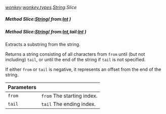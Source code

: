 _[wonkey](../../modules/wonkey/wonkey-module.md):[wonkey.types](../../modules/wonkey/wonkey-types.md).[String](../../modules/wonkey/wonkey-types-string.md).Slice_
##### Method Slice:[String](../../modules/wonkey/wonkey-types-string.md)( from:[Int](../../modules/wonkey/wonkey-types-int.md) )
##### Method Slice:[String](../../modules/wonkey/wonkey-types-string.md)( from:[Int](../../modules/wonkey/wonkey-types-int.md),tail:[Int](../../modules/wonkey/wonkey-types-int.md) )
Extracts a substring from the string.

Returns a string consisting of all characters from `from` until (but not including) `tail`, or until the end of the string if `tail`
is not specified.

If either `from` or `tail` is negative, it represents an offset from the end of the string.

| Parameters |    |
|:-----------|:---|
| ``from`` | `from` The starting index. |
| ``tail`` | `tail` The ending index. |
